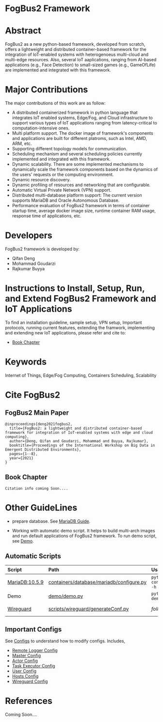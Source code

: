 # FogBus2 Framework

# Abstract
FogBus2 as a new python-based framework, developed from scratch, offers a lightweight and distributed container-based framework for the integration of IoT-enabled systems with heterogenoeus multi-cloud and multi-edge resources. Also, several IoT aaplications, ranging from AI-based applications (e.g., Face Detection) to small-sized games (e.g., GameOfLife) are implemented and integrated with this framework.

# Major Contributions
The major contributions of this work are as follow:
* A distributed containerized framework in python language that integrates IoT enabled systems, Edge/Fog, and Cloud infrastructure to support various types of IoT applications ranging from latency-critical to computation-intensive ones.
* Multi platform support. The docker image of framework's components and applications are built for different platroms, such as Intel, AMD, ARM, etc.
* Supporting different topology models for communication.
* Scheduling mechanism and several scheduling policies currently implemented and integrated with this framework.
* Dynamic scalability. There are some implemented mechanisms to dynamically scale the framework components based on the dynamics of the users' requests or the computing environment.
* Dynamic resource discovery.
* Dynamic profiling of resources and networking that are configurable.
* Automatic Virtual Private Network (VPN) support.
* Distributed multi-database platform support: The current version supports MariaDB and Oracle Autonomous Database.
* Performance evaluation of FogBus2 framework in terms of container startup time, average docker image size, runtime container RAM usage, response time of applications, etc.

# Developers
FogBus2 framework is developed by:
* Qifan Deng
* Mohammad Goudarzi
* Rajkumar Buyya

# Instructions to Install, Setup, Run, and Extend FogBus2 Framework and IoT Applications
To find an installation guideline, sample setup, VPN setup, Important protocols, running current features, extending the framwork, implementing and extending new IoT applications, please refer and cite to:
* [Book Chapter](https://arxiv.org/abs/2108.00591)

# Keywords
Internet of Things, Edge/Fog Computing, Containers Scheduling, Scalability

# Cite FogBus2 
## FogBus2 Main Paper
```
@inproceedings{deng2021fogbus2,
  title={FogBus2: a lightweight and distributed container-based framework for integration of IoT-enabled systems with edge and cloud computing},
  author={Deng, Qifan and Goudarzi, Mohammad and Buyya, Rajkumar},
  booktitle={Proceedings of the International Workshop on Big Data in Emergent Distributed Environments},
  pages={1--8},
  year={2021}
}
```
## Book Chapter
```
Citation info coming Soon....
```

# Other GuideLines
* prepare database. See [MariaDB Guide](docs/MariaDB.md#quick-start).

* Working with automatic demo script. It helps to build multi-arch images and run default applications of FogBus2 framework. To run demo script, see [Demo](docs/Demo.md#quick-start). 
 
 ## Automatic Scripts
|Script |Path|Usage|Guide|
|:-------------|:-------------|:-------------|:-------------|
|[MariaDB:10.5.9](https://hub.docker.com/_/mariadb)|[containers/database/mariadb/configure.py](containers/database/mariadb/configure.py)|`python3.9 configure.py -h`|[MariaDB](docs/MariaDB.md)|
|Demo|[demo/demo.py](demo/demo.py)|`python3.9 demo.py -h`|[Demo](docs/Demo.md)|
|[Wireguard](https://www.wireguard.com/)|[scripts/wireguard/generateConf.py](scripts/wireguard/generateConf.py)|*follow guide*|[Wireguard (VPN)](docs/Wireguard.md)|

## Important Configs
See [Configs](docs/Configs.md) to understand how to modify configs. Includes,
- [Remote Logger Config](docs/Configs.md#remote-logger) 
- [Master Config](docs/Configs.md#master) 
- [Actor Config](docs/Configs.md#actor) 
- [Task Executor Config](docs/Configs.md#task-executor) 
- [User Config](docs/Configs.md#user) 
- [Hosts Config](docs/Configs.md#hosts-information) 
- [Wireguard Config](docs/Configs.md#wireguard-network)

# References
Coming Soon....
